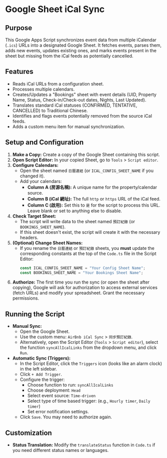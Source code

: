 # Google Sheet iCal Sync

## Purpose

This Google Apps Script synchronizes event data from multiple iCalendar (`.ics`) URLs into a designated Google Sheet. It fetches events, parses them, adds new events, updates existing ones, and marks events present in the sheet but missing from the iCal feeds as potentially cancelled.

## Features

*   Reads iCal URLs from a configuration sheet.
*   Processes multiple calendars.
*   Creates/Updates a "Bookings" sheet with event details (UID, Property Name, Status, Check-in/Check-out dates, Nights, Last Updated).
*   Translates standard iCal statuses (CONFIRMED, TENTATIVE, CANCELLED) to Traditional Chinese.
*   Identifies and flags events potentially removed from the source iCal feeds.
*   Adds a custom menu item for manual synchronization.

## Setup and Configuration

1.  **Make a Copy:** Create a copy of the Google Sheet containing this script.
2.  **Open Script Editor:** In your copied Sheet, go to `Tools` > `Script editor`.
3.  **Configure Calendars:**
    *   Open the sheet named `日曆連結` (or `ICAL_CONFIG_SHEET_NAME` if you changed it).
    *   Add your calendars:
        *   **Column A (房源名稱):** A unique name for the property/calendar source.
        *   **Column B (iCal 網址):** The full `http` or `https` URL of the iCal feed.
        *   **Column C (啟用):** Set this to `是` for the script to process this URL. Leave blank or set to anything else to disable.
4.  **Check Target Sheet:**
    *   The script will write data to the sheet named `預訂紀錄` (or `BOOKINGS_SHEET_NAME`).
    *   If this sheet doesn't exist, the script will create it with the necessary headers.
5.  **(Optional) Change Sheet Names:**
    *   If you rename the `日曆連結` or `預訂紀錄` sheets, you **must** update the corresponding constants at the top of the `Code.ts` file in the Script Editor:
        ```typescript
        const ICAL_CONFIG_SHEET_NAME = "Your Config Sheet Name";
        const BOOKINGS_SHEET_NAME = "Your Bookings Sheet Name";
        ```
6.  **Authorize:** The first time you run the sync (or open the sheet after copying), Google will ask for authorization to access external services (fetch URLs) and modify your spreadsheet. Grant the necessary permissions.

## Running the Script

*   **Manual Sync:**
    *   Open the Google Sheet.
    *   Use the custom menu: `AirBnb iCal Sync` > `同步預訂紀錄`.
    *   Alternatively, open the Script Editor (`Tools` > `Script editor`), select the function `syncAllIcalLinks` from the dropdown menu, and click `Run`.
*   **Automatic Sync (Triggers):**
    *   In the Script Editor, click the `Triggers` icon (looks like an alarm clock) in the left sidebar.
    *   Click `+ Add Trigger`.
    *   Configure the trigger:
        *   Choose function to run: `syncAllIcalLinks`
        *   Choose deployment: `Head`
        *   Select event source: `Time-driven`
        *   Select type of time based trigger: (e.g., `Hourly timer`, `Daily timer`)
        *   Set error notification settings.
    *   Click `Save`. You may need to authorize again.

## Customization

*   **Status Translation:** Modify the `translateStatus` function in `Code.ts` if you need different status names or languages.
